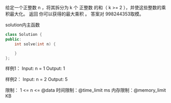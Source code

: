 给定一个正整数 n ，将其拆分为 k 个 正整数 的和（ k >= 2 ），并使这些整数的乘积最大化。
返回 你可以获得的最大乘积 。 答案对 998244353取模。

solution内主函数
```cpp
class Solution {
public:
    int solve(int n) {

    }
};
```

样例1：
Input: n = 1
Output: 1

样例2：
Input: n = 2
Output: 5

限制：
1 <= n <= @data
时间限制：@time_limit ms
内存限制：@memory_limit KB